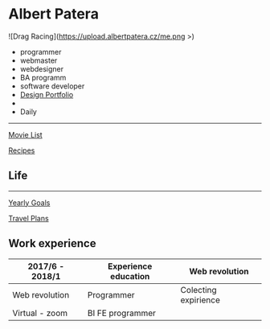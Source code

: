 # Albert Patera
![Drag Racing](https://upload.albertpatera.cz/me.png >)
- programmer
- webmaster
- webdesigner
- BA programm
- software developer
- [Design Portfolio](https://www.notion.so/Design-Portfolio-ec576d9016d4477fbfda64ead203ab97)
- 
- Daily

---

[Movie List](https://www.notion.so/Movie-List-10acc2d38ed24a589c8b8ff5ba30fa18)

[Recipes](https://www.notion.so/68c4ff65fd7440adb8ba0f11c95bfb41)

## Life

---

[Yearly Goals](https://www.notion.so/Yearly-Goals-9388bd9ce6d44c8299668978cd8bea66)

[Travel Plans](https://www.notion.so/1a8bc1251fe24a94a3fd421fba6876bf)

### 

## Work experience

| 2017/6 -  2018/1 | Experience education  | Web revolution  |
| --- | --- | --- |
| Web revolution  | Programmer  | Colecting expirience |
| Virtual - zoom | BI FE programmer |  |
